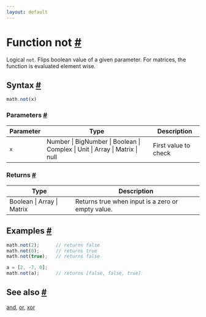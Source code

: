 ```yaml
---
layout: default
---
```


<h1 id="function-not">Function not <a href="#function-not" title="Permalink">#</a></h1>

Logical `not`. Flips boolean value of a given parameter.
For matrices, the function is evaluated element wise.


<h2 id="syntax">Syntax <a href="#syntax" title="Permalink">#</a></h2>

```js
math.not(x)
```

<h3 id="parameters">Parameters <a href="#parameters" title="Permalink">#</a></h3>

Parameter | Type | Description
--------- | ---- | -----------
`x` | Number &#124; BigNumber &#124; Boolean &#124; Complex &#124; Unit &#124; Array &#124; Matrix &#124; null | First value to check

<h3 id="returns">Returns <a href="#returns" title="Permalink">#</a></h3>

Type | Description
---- | -----------
Boolean &#124; Array &#124; Matrix |  Returns true when input is a zero or empty value.


<h2 id="examples">Examples <a href="#examples" title="Permalink">#</a></h2>

```js
math.not(2);      // returns false
math.not(0);      // returns true
math.not(true);   // returns false

a = [2, -7, 0];
math.not(a);      // returns [false, false, true]
```


<h2 id="see-also">See also <a href="#see-also" title="Permalink">#</a></h2>

[and](and.html),
[or](or.html),
[xor](xor.html)


<!-- Note: This file is automatically generated from source code comments. Changes made in this file will be overridden. -->
